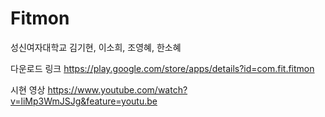 # Fitmon
성신여자대학교 김기현, 이소희, 조영혜, 한소혜

다운로드 링크
https://play.google.com/store/apps/details?id=com.fit.fitmon


시현 영상
https://www.youtube.com/watch?v=liMp3WmJSJg&feature=youtu.be
